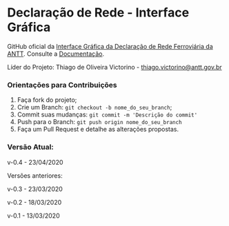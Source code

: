 # Declaração de Rede - Interface Gráfica

GitHub oficial da [Interface Gráfica da Declaração de Rede Ferroviária da ANTT](https://declaracaoderedev041.imfast.io/DR_Interface_Grafica.html). Consulte a [Documentação](https://declaracaoderedev041.imfast.io/Markdown_DR.html).

Líder do Projeto: Thiago de Oliveira Victorino - thiago.victorino@antt.gov.br

### Orientações para Contribuições

1. Faça fork do projeto;
2. Crie um Branch: `git checkout -b nome_do_seu_branch`;
3. Commit suas mudanças: `git commit -m 'Descrição do commit'`
4. Push para o Branch: `git push origin nome_do_seu_branch`
5. Faça um Pull Request e detalhe as alterações propostas.

### Versão Atual:

v-0.4 - 23/04/2020

Versões anteriores:

v-0.3 - 23/03/2020

v-0.2 - 18/03/2020

v-0.1 - 13/03/2020
